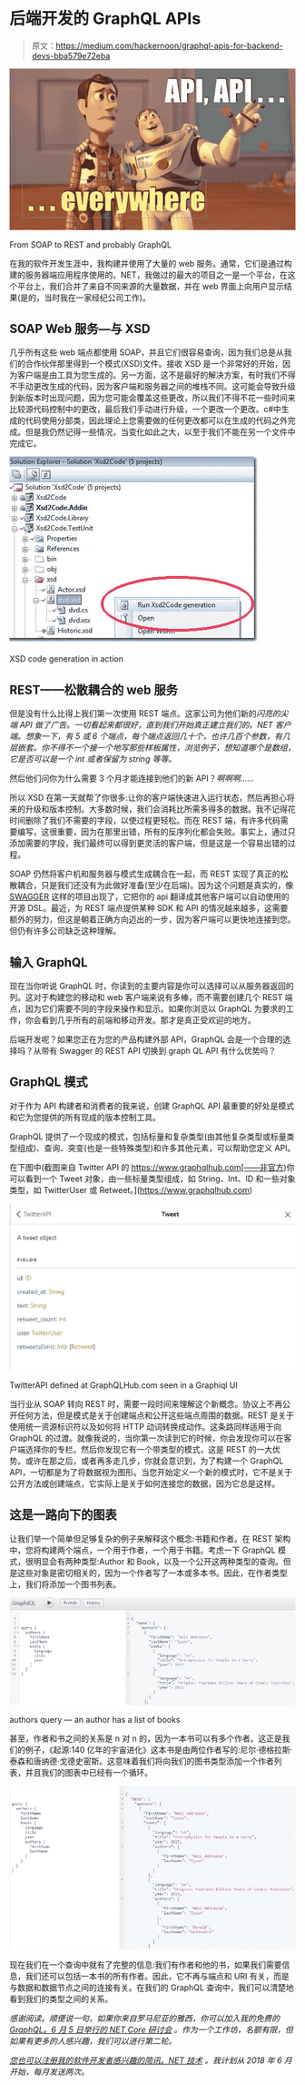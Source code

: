 # 后端开发的 GraphQL APIs

> 原文：<https://medium.com/hackernoon/graphql-apis-for-backend-devs-bba579e72eba>

![](img/37d4fa0cd8f52d2023a13783b0dcb8d0.png)

From SOAP to REST and probably GraphQL

在我的软件开发生涯中，我构建并使用了大量的 web 服务。通常，它们是通过构建的服务器端应用程序使用的。NET，我做过的最大的项目之一是一个平台，在这个平台上，我们合并了来自不同来源的大量数据，并在 web 界面上向用户显示结果(是的，当时我在一家经纪公司工作)。

## SOAP Web 服务—与 XSD

几乎所有这些 web 端点都使用 SOAP，并且它们很容易查询，因为我们总是从我们的合作伙伴那里得到一个模式(XSD)文件。接收 XSD 是一个非常好的开始，因为客户端是由工具为您生成的。另一方面，这不是最好的解决方案，有时我们不得不手动更改生成的代码，因为客户端和服务器之间的堆栈不同。这可能会导致升级到新版本时出现问题，因为您可能会覆盖这些更改，所以我们不得不花一些时间来比较源代码控制中的更改，最后我们手动进行升级，一个更改一个更改。c#中生成的代码使用分部类，因此理论上您需要做的任何更改都可以在生成的代码之外完成。但是我仍然记得一些情况，当变化如此之大，以至于我们不能在另一个文件中完成它。

![](img/12a34b84db22230625a2f8ca29ce974c.png)

XSD code generation in action

## REST——松散耦合的 web 服务

但是没有什么比得上我们第一次使用 REST 端点。这家公司为他们新的*闪亮的尖端 API 做了广告。一切看起来都很好，直到我们开始真正建立我们的。NET 客户端。想象一下，有 5 或 6 个端点，每个端点返回几十个，也许几百个参数，有几层嵌套。你不得不一个接一个地写那些样板属性，浏览例子，想知道哪个是数组，它是否可以是一个 int 或者保留为 string 等等。*

然后他们问你为什么需要 3 个月才能连接到他们的新 API？*啊啊啊……*

所以 XSD 在第一天就帮了你很多:让你的客户端快速进入运行状态，然后再担心将来的升级和版本控制。大多数时候，我们会消耗比所需多得多的数据。我不记得花时间删除了我们不需要的字段，以使过程更轻松。而在 REST 端，有许多代码需要编写，这很重要，因为在那里出错，所有的反序列化都会失败。事实上，通过只添加需要的字段，我们最终可以得到更灵活的客户端，但是这是一个容易出错的过程。

SOAP 仍然将客户机和服务器与模式生成耦合在一起，而 REST 实现了真正的松散耦合，只是我们还没有为此做好准备(至少在后端)。因为这个问题是真实的，像 [SWAGGER](https://swagger.io/) 这样的项目出现了，它把你的 api 翻译成其他客户端可以自动使用的开源 DSL。最近，为 REST 端点提供某种 SDK 和 API 的情况越来越多，这需要额外的努力，但这是朝着正确方向迈出的一步，因为客户端可以更快地连接到您。但仍有许多公司缺乏这种理解。

## 输入 GraphQL

现在当你听说 GraphQL 时，你读到的主要内容是你可以选择可以从服务器返回的列。这对于构建您的移动和 web 客户端来说有多棒，而不需要创建几个 REST 端点，因为它们需要不同的字段来操作和显示。如果你浏览以 GraphQL 为要求的工作，你会看到几乎所有的前端和移动开发。那才是真正受欢迎的地方。

后端开发呢？如果您正在为您的产品构建外部 API，GraphQL 会是一个合理的选择吗？从带有 Swagger 的 REST API 切换到 graph QL API 有什么优势吗？

## GraphQL 模式

对于作为 API 构建者和消费者的我来说，创建 GraphQL API 最重要的好处是模式和它为您提供的所有现成的版本控制工具。

GraphQL 提供了一个现成的模式，包括标量和复杂类型(由其他复杂类型或标量类型组成)、查询、突变(也是一些特殊类型)和许多其他元素，可以帮助您定义 API。

在下图中(截图来自 Twitter API 的 https://www.graphqlhub.com[——非官方)你可以看到一个 Tweet 对象，由一些标量类型组成，如 String、Int、ID 和一些对象类型，如 TwitterUser 或 Retweet。](https://www.graphqlhub.com)

![](img/0c61a0577ac9be87d8e79d6c832b9019.png)

TwitterAPI defined at GraphQLHub.com seen in a Graphiql UI

当行业从 SOAP 转向 REST 时，需要一段时间来理解这个新概念。协议上不再公开任何方法，但是模式是关于创建端点和公开这些端点周围的数据。REST 是关于使用统一资源标识符以及如何将 HTTP 动词转换成动作。这条路同样适用于向 GraphQL 的过渡。就像我说的，当你第一次读到它的时候，你会发现你可以在客户端选择你的专栏。然后你发现它有一个带类型的模式，这是 REST 的一大优势。或许在那之后，或者再多走几步，你就会意识到，为了构建一个 GraphQL API，一切都是为了将数据视为图形。当您开始定义一个新的模式时，它不是关于公开方法或创建端点，它实际上是关于如何连接您的数据，因为它总是这样。

## 这是一路向下的图表

让我们举一个简单但足够复杂的例子来解释这个概念:书籍和作者。在 REST 架构中，您将构建两个端点，一个用于作者，一个用于书籍。考虑一下 GraphQL 模式，很明显会有两种类型:Author 和 Book，以及一个公开这两种类型的查询。但是这些对象是密切相关的，因为一个作者写了一本或多本书。因此，在作者类型上，我们将添加一个图书列表。

![](img/7bc484486a750b8ffd8416c02807770a.png)

authors query — an author has a list of books

甚至，作者和书之间的关系是 n 对 n 的，因为一本书可以有多个作者。这正是我们的例子，《起源:140 亿年的宇宙进化》这本书是由两位作者写的:尼尔·德格拉斯·泰森和唐纳德·戈德史密斯。这意味着我们将向我们的图书类型添加一个作者列表，并且我们的图表中已经有一个循环。

![](img/f58f9a17aa83686991018de2ca3fb212.png)

现在我们在一个查询中就有了完整的信息:我们有作者和他的书，如果我们需要信息，我们还可以包括一本书的所有作者。因此，它不再与端点和 URI 有关，而是与数据和数据节点之间的连接有关。在我们的 GraphQL 查询中，我们可以清楚地看到我们的类型之间的关系。

*感谢阅读。顺便说一句，如果你来自罗马尼亚的雅西，你可以加入我的免费的* [*GraphQL。6 月 5 日举行的 NET Core 研讨会*](https://www.meetup.com/Microservices-Iasi/events/249451432/) *。作为一个工作坊，名额有限，但如果有更多的人感兴趣，我们可以进行第二轮。*

[*您也可以注册我的软件开发者感兴趣的简讯。NET 技术*](https://mailchi.mp/c6f9b64a7def/dotnet-newsletter) *。我计划从 2018 年 6 月开始，每月发送两次。*